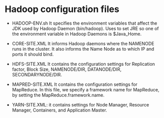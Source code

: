 # Hadoop configuration files

* HADOOP-ENV.sh
It specifies the environment variables that affect the JDK used by Hadoop Daemon (bin/hadoop). Uses to set JRE so one of the environment variable in Hadoop Daemons is $Java_Home.

* CORE-SITE.XML
It informs Hadoop daemons where the NAMENODE runs in the cluster. It also informs the Name Node as to which IP and ports it should bind.

* HDFS-SITE.XML
It contains the configuration settings for Replication factor, Block Size, NAMENODE/DIR, DATANODE/DIR, SECONDARYNODE/DIR. 

* MAPRED-SITE.XML
It contains the configuration settings for MapReduce. In this file, we specify a framework name for MapReduce, by setting the MapReduce.framework.name.

* YARN-SITE.XML:
it contains settings for Node Manager, Resource Manager, Containers, and Application Master.